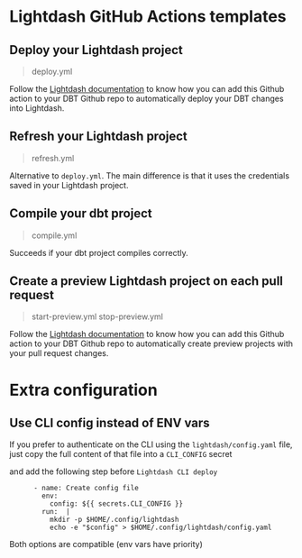 # Lightdash GitHub Actions templates

## Deploy your Lightdash project
> deploy.yml

Follow the [Lightdash documentation](https://docs.lightdash.com/references/syncing_your_dbt_changes) to know how you can
add this Github action to your DBT Github repo to
automatically deploy your DBT changes into Lightdash.

## Refresh your Lightdash project
> refresh.yml

Alternative to `deploy.yml`. 
The main difference is that it uses the credentials saved in your Lightdash project.

## Compile your dbt project
> compile.yml

Succeeds if your dbt project compiles correctly.

## Create a preview Lightdash project on each pull request
> start-preview.yml
> stop-preview.yml

Follow the [Lightdash documentation](https://docs.lightdash.com/guides/cli/how-to-use-lightdash-preview#set-up-developer-previews-on-your-pull-requests) to know how you can
add this Github action to your DBT Github repo to automatically create preview projects with your pull request changes.

# Extra configuration

## Use CLI config instead of ENV vars

If you prefer to authenticate on the CLI using the `lightdash/config.yaml` file, just copy the full content of that file
into a `CLI_CONFIG` secret

and add the following step before `Lightdash CLI deploy`

```
      - name: Create config file 
        env: 
          config: ${{ secrets.CLI_CONFIG }}          
        run:  |
          mkdir -p $HOME/.config/lightdash
          echo -e "$config" > $HOME/.config/lightdash/config.yaml

```

Both options are compatible (env vars have priority) 
